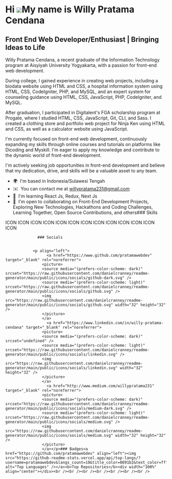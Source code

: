Hi ![](https://user-images.githubusercontent.com/18350557/176309783-0785949b-9127-417c-8b55-ab5a4333674e.gif)My name is Willy Pratama Cendana
=============================================================================================================================================

Front End Web Developer/Enthusiast | Bringing Ideas to Life
-----------------------------------------------------------

Willy Pratama Cendana, a recent graduate of the Information Technology program at Aisyiyah University Yogyakarta, with a passion for front-end web development. 

During college, I gained experience in creating web projects, including a biodata website using HTML and CSS, a hospital information system using HTML, CSS, CodeIgniter, PHP, and MySQL, and an expert system for counseling guidance using HTML, CSS, JavaScript, PHP, CodeIgniter, and MySQL. 

After graduation, I participated in Digitalent's FGA scholarship program at Progate, where I studied HTML, CSS, JavaScript, Git, CLI, and Sass. I created a clothing store and portfolio web project for Ninja Ken using HTML and CSS, as well as a calculator website using JavaScript. 

I'm currently focused on front-end web development, continuously expanding my skills through online courses and tutorials on platforms like Dicoding and Myskill. I'm eager to apply my knowledge and contribute to the dynamic world of front-end development. 

I'm actively seeking job opportunities in front-end development and believe that my dedication, drive, and skills will be a valuable asset to any team.

*   🌍  I'm based in Indonesia/Sulawesi Tengah
*   ✉️  You can contact me at [willypratama231@gmail.com](mailto:willypratama231@gmail.com)
*   🧠  I'm learning React Js, Redux, Next Js
*   🤝  I'm open to collaborating on Front-End Development Projects, Exploring New Technologies, Hackathons and Coding Challenges, Learning Together, Open Source Contributions, and others### Skills 
<p align="left">
ICON ICON ICON ICON ICON ICON ICON ICON ICON ICON ICON ICON ICON 
                    </p>
                    
                  ### Socials
                  
                  
                <p align="left">
                      <a href="https://www.github.com/pratamawebdev" target="_blank" rel="noreferrer">
                    <picture>
                    <source media="(prefers-color-scheme: dark)" srcset="https://raw.githubusercontent.com/danielcranney/readme-generator/main/public/icons/socials/github-dark.svg" />
                    <source media="(prefers-color-scheme: light)" srcset="https://raw.githubusercontent.com/danielcranney/readme-generator/main/public/icons/socials/github.svg" />
                    <img src="https://raw.githubusercontent.com/danielcranney/readme-generator/main/public/icons/socials/github.svg" width="32" height="32" />
                    </picture>
                    </a>
                      <a href="https://www.linkedin.com/in/willy-pratama-cendana" target="_blank" rel="noreferrer">
                    <picture>
                    <source media="(prefers-color-scheme: dark)" srcset="undefined" />
                    <source media="(prefers-color-scheme: light)" srcset="https://raw.githubusercontent.com/danielcranney/readme-generator/main/public/icons/socials/linkedin.svg" />
                    <img src="https://raw.githubusercontent.com/danielcranney/readme-generator/main/public/icons/socials/linkedin.svg" width="32" height="32" />
                    </picture>
                    </a>
                      <a href="http://www.medium.com/willypratama231" target="_blank" rel="noreferrer">
                    <picture>
                    <source media="(prefers-color-scheme: dark)" srcset="https://raw.githubusercontent.com/danielcranney/readme-generator/main/public/icons/socials/medium-dark.svg" />
                    <source media="(prefers-color-scheme: light)" srcset="https://raw.githubusercontent.com/danielcranney/readme-generator/main/public/icons/socials/medium.svg" />
                    <img src="https://raw.githubusercontent.com/danielcranney/readme-generator/main/public/icons/socials/medium.svg" width="32" height="32" />
                    </picture>
                    </a></p>### Badges<a href="https://github.com/pratamawebdev" align="left"><img src="https://github-readme-stats.vercel.app/api/top-langs/?username=pratamawebdev&langs_count=10&title_color=0891b2&text_color=ffffff&icon_color=0891b2&bg_color=1c1917&hide_border=true&locale=en&custom_title=Top%20%Languages" alt="Top Languages" /></a><b>Top Repositories</b><div width="100%" align="center"></div><br /><br /><br /><br /><br /><br /><br />
